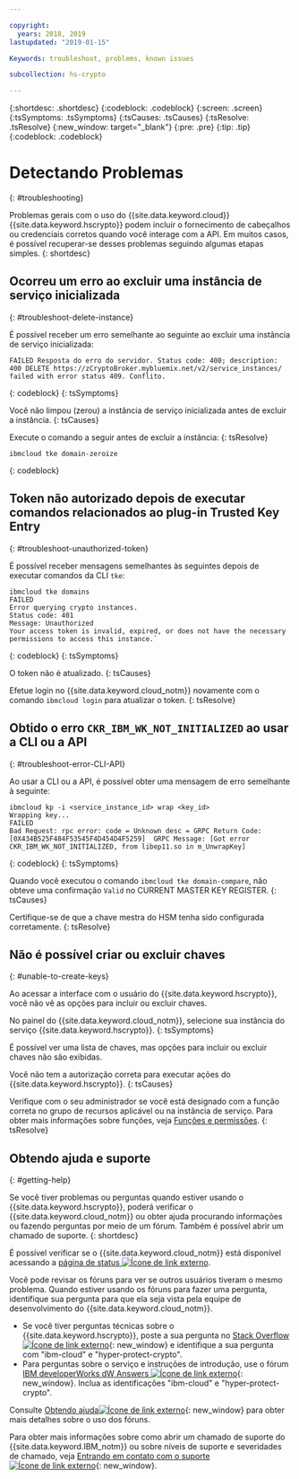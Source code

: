 ```yaml
---

copyright:
  years: 2018, 2019
lastupdated: "2019-01-15"

Keywords: troubleshoot, problems, known issues

subcollection: hs-crypto

---
```


{:shortdesc: .shortdesc}
{:codeblock: .codeblock}
{:screen: .screen}
{:tsSymptoms: .tsSymptoms}
{:tsCauses: .tsCauses}
{:tsResolve: .tsResolve}
{:new_window: target="_blank"}
{:pre: .pre}
{:tip: .tip}
{:codeblock: .codeblock}

# Detectando Problemas
{: #troubleshooting}

Problemas gerais com o uso do {{site.data.keyword.cloud}} {{site.data.keyword.hscrypto}} podem incluir o fornecimento de cabeçalhos ou credenciais corretos quando você interage com a API. Em muitos casos, é possível recuperar-se desses problemas seguindo algumas etapas simples.
{: shortdesc}

## Ocorreu um erro ao excluir uma instância de serviço inicializada
{: #troubleshoot-delete-instance}

É possível receber um erro semelhante ao seguinte ao excluir uma instância de serviço inicializada:

```
FAILED Resposta do erro do servidor. Status code: 400; description: 400 DELETE https://zCryptoBroker.mybluemix.net/v2/service_instances/ failed with error status 409. Conflito.
```
{: codeblock}
{: tsSymptoms}

Você não limpou (zerou) a instância de serviço inicializada antes de excluir a instância.
{: tsCauses}

Execute o comando a seguir antes de excluir a instância:
{: tsResolve}

```
ibmcloud tke domain-zeroize
```
{: codeblock}

## Token não autorizado depois de executar comandos relacionados ao plug-in Trusted Key Entry
{: #troubleshoot-unauthorized-token}

É possível receber mensagens semelhantes às seguintes depois de executar comandos da CLI `tke`:

```
ibmcloud tke domains
FAILED
Error querying crypto instances.
Status code: 401
Message: Unauthorized
Your access token is invalid, expired, or does not have the necessary permissions to access this instance.`
```
{: codeblock}
{: tsSymptoms}

O token não é atualizado.
{: tsCauses}

Efetue login no {{site.data.keyword.cloud_notm}} novamente com o comando `ibmcloud login` para atualizar o token.
{: tsResolve}

## Obtido o erro `CKR_IBM_WK_NOT_INITIALIZED` ao usar a CLI ou a API
{: #troubleshoot-error-CLI-API}

Ao usar a CLI ou a API, é possível obter uma mensagem de erro semelhante à seguinte:

```
ibmcloud kp -i <service_instance_id> wrap <key_id>
Wrapping key...
FAILED
Bad Request: rpc error: code = Unknown desc = GRPC Return Code: [0X434B525F484F53545F4D454D4F5259]  GRPC Message: [Got error CKR_IBM_WK_NOT_INITIALIZED, from libep11.so in m_UnwrapKey]
```
{: codeblock}
{: tsSymptoms}

Quando você executou o comando `ibmcloud tke domain-compare`, não obteve uma confirmação `Valid` no CURRENT MASTER KEY REGISTER.
{: tsCauses}

Certifique-se de que a chave mestra do HSM tenha sido configurada corretamente.
{: tsResolve}

## Não é possível criar ou excluir chaves
{: #unable-to-create-keys}

Ao acessar a interface com o usuário do {{site.data.keyword.hscrypto}}, você não vê as opções para incluir ou excluir chaves.

No painel do {{site.data.keyword.cloud_notm}}, selecione sua instância do serviço {{site.data.keyword.hscrypto}}.
{: tsSymptoms}

É possível ver uma lista de chaves, mas opções para incluir ou excluir chaves não são exibidas.

Você não tem a autorização correta para executar ações do {{site.data.keyword.hscrypto}}.
{: tsCauses}

Verifique com o seu administrador se você está designado com a função correta no grupo de recursos aplicável ou na instância de serviço. Para obter mais informações sobre funções, veja [Funções e permissões](/docs/services/key-protect/manage-access.html#roles).
{: tsResolve}

## Obtendo ajuda e suporte
{: #getting-help}

Se você tiver problemas ou perguntas quando estiver usando o {{site.data.keyword.hscrypto}}, poderá verificar o {{site.data.keyword.cloud_notm}} ou obter ajuda procurando informações ou fazendo perguntas por meio de um fórum. Também é possível abrir um chamado de suporte.
{: shortdesc}

É possível verificar se o {{site.data.keyword.cloud_notm}} está disponível acessando a [página de status ![Ícone de link externo](../../icons/launch-glyph.svg "Ícone de link externo")](https://cloud.ibm.com/status?tags=platform,runtimes,services).

Você pode revisar os fóruns para ver se outros usuários tiveram o mesmo problema. Quando estiver usando os fóruns para fazer uma pergunta, identifique sua pergunta para que ela seja vista pela equipe de desenvolvimento do {{site.data.keyword.cloud_notm}}.

- Se você tiver perguntas técnicas sobre o {{site.data.keyword.hscrypto}}, poste a sua pergunta no [Stack Overflow ![Ícone de link externo](../../icons/launch-glyph.svg "Ícone de link externo")](https://stackoverflow.com/questions/tagged/hyper-protect-crypto){: new_window} e identifique a sua pergunta com "ibm-cloud" e "hyper-protect-crypto".
- Para perguntas sobre o serviço e instruções de introdução, use o fórum [IBM developerWorks dW Answers ![Ícone de link externo](../../icons/launch-glyph.svg "Ícone de link externo")](https://developer.ibm.com/answers/topics/hyper-protect-crypto/){: new_window}. Inclua as identificações "ibm-cloud" e "hyper-protect-crypto".

Consulte [Obtendo ajuda![Ícone de link externo](../../icons/launch-glyph.svg "Ícone de link externo")](/docs/get-support?topic=get-support-using-avatar#using-avatar){: new_window} para obter mais detalhes sobre o uso dos fóruns.

Para obter mais informações sobre como abrir um chamado de suporte do {{site.data.keyword.IBM_notm}} ou sobre níveis de suporte e severidades de chamado, veja [Entrando em contato com o suporte ![Ícone de link externo](../../icons/launch-glyph.svg "Ícone de link externo")](/docs/get-support?topic=get-support-getting-customer-support){: new_window}.
